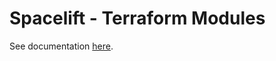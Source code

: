 # Spacelift - Terraform Modules

See documentation [here](https://docs.spacelift.io/vendors/terraform/module-registry).
